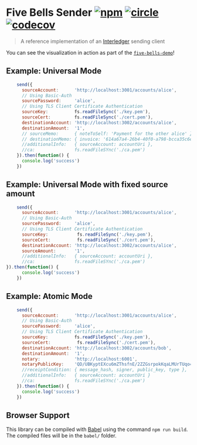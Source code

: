 # Five Bells Sender [![npm][npm-image]][npm-url] [![circle][circle-image]][circle-url] [![codecov][codecov-image]][codecov-url]

[npm-image]: https://img.shields.io/npm/v/five-bells-sender.svg?style=flat
[npm-url]: https://npmjs.org/package/five-bells-sender
[circle-image]: https://circleci.com/gh/interledgerjs/five-bells-sender.svg?style=shield
[circle-url]: https://circleci.com/gh/interledgerjs/five-bells-sender
[codecov-image]: https://codecov.io/gh/interledgerjs/five-bells-sender/branch/master/graph/badge.svg
[codecov-url]: https://codecov.io/gh/interledgerjs/five-bells-sender

> A reference implementation of an [Interledger](https://interledger.org) sending client

You can see the visualization in action as part of the [`five-bells-demo`](https://github.com/interledgerjs/five-bells-demo)!

## Example: Universal Mode

``` js
    send({
      sourceAccount:      'http://localhost:3001/accounts/alice',
      // Using Basic-Auth
      sourcePassword:     'alice',
      // Using TLS Client Certificate Authentication
      sourceKey:          fs.readFileSync('./key.pem'),
      sourceCert:         fs.readFileSync('./cert.pem'),
      destinationAccount: 'http://localhost:3002/accounts/alice',
      destinationAmount:  '1',
      // sourceMemo:      { noteToSelf: 'Payment for the other alice' },
      // destinationMemo: { invoice: '614a67a4-26b4-40f0-a798-bcca35c6e1dd' },
      //additionalInfo:   { sourceAccount: accountUri },
      //ca:               fs.readFileSYnc('./ca.pem')
    }).then(function() {
      console.log('success')
    })
```

## Example: Universal Mode with fixed source amount

``` js
    send({
      sourceAccount:      'http://localhost:3001/accounts/alice',
      // Using Basic-Auth
      sourcePassword:     'alice',
      // Using TLS Client Certificate Authentication
      sourceKey:           fs.readFileSync('./key.pem'),
      sourceCert:          fs.readFileSync('./cert.pem'),
      destinationAccount: 'http://localhost:3002/accounts/alice',
      sourceAmount:       '1',
      //additionalInfo:   { sourceAccount: accountUri },
      //ca:               fs.readFileSYnc('./ca.pem')
}).then(function() {
      console.log('success')
    })
```

## Example: Atomic Mode

``` js
    send({
      sourceAccount:      'http://localhost:3001/accounts/alice',
      // Using Basic-Auth
      sourcePassword:     'alice',
      // Using TLS Client Certificate Authentication
      sourceKey:          fs.readFileSync('./key.pem'),
      sourceCert:          fs.readFileSync('./cert.pem'),
      destinationAccount: 'http://localhost:3002/accounts/bob',
      destinationAmount:  '1',
      notary:             'http://localhost:6001',
      notaryPublicKey:    'QD/UBKyptEXcu6mZThsfnE/2ZZGsrpokKqaLMUrTUqo=',
      //receiptCondition: { message_hash, signer, public_key, type },
      //additionalInfo:   { sourceAccount: accountUri }
      //ca:               fs.readFileSYnc('./ca.pem')
    }).then(function() {
      console.log('success')
    })
```

## Browser Support

This library can be compiled with [Babel](https://babeljs.io/) using the command `npm run build`. The compiled files will be in the `babel/` folder.
